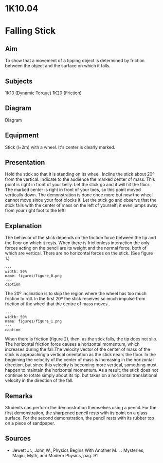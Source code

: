 # 1K10.04 
  # Falling Stick 
    
  
## Aim   
 To show that a movement of a tipping object is determined by friction between the object and the surface on which it falls.    
  
## Subjects   
 1K10 (Dynamic Torque) 1K20 (Friction)   
  
## Diagram   
 Diagram   
  
## Equipment   
 Stick (l=2m) with a wheel. It's center is clearly marked.
    
  
## Presentation   
 Hold the stick so that it is standing on its wheel. Incline the stick about 20º from the vertical. Indicate to the audience the marked center of mass. This point is right in front of your belly. Let the stick go and it will hit the floor. The marked center is right in front of your toes, so this point moved vertically down. The demonstration is done once more but now the wheel cannot move since your foot blocks it. Let the stick go and observe that the stick falls with the center of mass on the left of yourself; it even jumps away from your right foot to the left!    
  
## Explanation   
 The behavior of the stick depends on the friction force between the tip and the floor on which it rests. When there is frictionless interaction the only forces acting on the pencil are its weight and the normal force, both of which are vertical. There are no horizontal forces on the stick. (See figure 1.)    
```{figure} figures/figure_0.png  
---  
width: 50%  
name: figures/figure_0.png  
---  
caption  
``` 
 The 20º inclination is to skip the region where the wheel has too much friction to roll. In the first 20º the stick receives so much impulse from friction of the wheel that the centre of mass moves..      
```{figure} figures/figure_1.png  
---  
width: 50%  
name: figures/figure_1.png  
---  
caption  
``` 
 When there is friction (figure 2), then, as the stick falls, the tip does not slip. The horizontal friction force causes a horizontal momentum, which increases during the fall.The velocity vector of the center of mass of the stick is approaching a vertical orientation as the stick nears the floor. In the beginning the velocity of the center of mass is increasing in the horizontal direction, but since this velocity is becoming more vertical, something must happen to maintain the horizontal momentum. As a result, the stick does not continue to rotate simply about its tip, but takes on a horizontal translational velocity in the direction of the fall.    
  
## Remarks   
 Students can perform the demonstration themselves using a pencil. For the first demonstration, the sharpened pencil rests with its point on a glass surface. For the second demonstration, the pencil rests with its rubber top on a piece of sandpaper.    
  
## Sources   
 
 *  Jewett Jr., John W., Physics Begins With Another M... : Mysteries, Magic, Myth, and Modern Physics, pag. 91
  